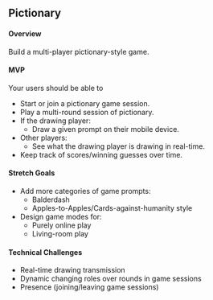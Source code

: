 ## Pictionary

#### Overview

Build a multi-player pictionary-style game.

#### MVP

Your users should be able to

- Start or join a pictionary game session.
- Play a multi-round session of pictionary.
- If the drawing player:
  - Draw a given prompt on their mobile device.
- Other players:
  - See what the drawing player is drawing in real-time.
- Keep track of scores/winning guesses over time.

#### Stretch Goals

- Add more categories of game prompts:
  - Balderdash
  - Apples-to-Apples/Cards-against-humanity style
- Design game modes for:
  - Purely online play
  - Living-room play

#### Technical Challenges

- Real-time drawing transmission
- Dynamic changing roles over rounds in game sessions
- Presence (joining/leaving game sessions)
